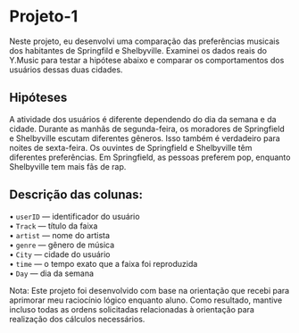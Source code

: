 # Projeto-1

Neste projeto, eu desenvolvi uma comparação das preferências musicais dos habitantes de Springfild e Shelbyville. Examinei os dados reais do Y.Music para testar a hipótese abaixo e comparar os comportamentos dos usuários dessas duas cidades.


## Hipóteses
A atividade dos usuários é diferente dependendo do dia da semana e da cidade.
Durante as manhãs de segunda-feira, os moradores de Springfield e Shelbyville escutam diferentes gêneros. Isso também é verdadeiro para noites de sexta-feira.
Os ouvintes de Springfield e Shelbyville têm diferentes preferências. Em Springfield, as pessoas preferem pop, enquanto Shelbyville tem mais fãs de rap.


## Descrição das colunas:
• `userID` — identificador do usuário  
• `Track` — título da faixa  
• `artist` — nome do artista  
• `genre` — gênero de música  
• `City` — cidade do usuário  
• `time` — o tempo exato que a faixa foi reproduzida  
• `Day` — dia da semana

Nota: Este projeto foi desenvolvido com base na orientação que recebi para aprimorar meu raciocínio lógico enquanto aluno. Como resultado, mantive incluso todas as ordens solicitadas relacionadas à orientação para realização dos cálculos necessários.
